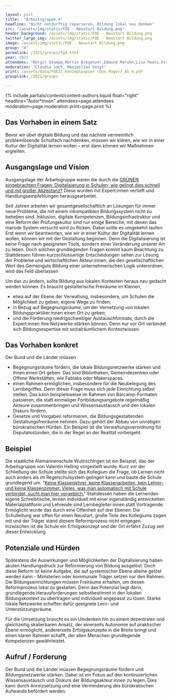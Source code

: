 ```yaml
---

layout: post
title:  "Arbeitsgruppe 4"
headline: "Nicht notdürftig reparieren, Bildung lokal neu denken"
src: "/assets/img/static/FOE - Neustart Bildung.png"
header_background: /assets/img/static/FOE - Neustart Bildung.png
twitter_large_img: /assets/img/static/FOE - Neustart Bildung.png
image: /assets/img/static/FOE - Neustart Bildung.png
group: "4"
permalink: /2021/groups/fg4.html
year: 2021
attendees: "Margit Stumpp,Martin Bregenzer,Edmund Maruhn,Lisa Paetz,Franziska Baum,Benjamin Eugster,Gottfried Wolmeringer,Susanne Niemann"
moderation: "Claudia Jach, Maximilian Voigt"
print: /assets/data/FOE21_Konzeptpapier (One Pager)_AG 4.pdf
grouplink: /2021/groups

---
```


{% include partials/content/content-authors.liquid float="right" headline="Autor*innen" attendees=page.attendees moderation=page.moderation print=page.print %}

## Das Vorhaben in einem Satz

Bevor wir über digitale Bildung und das nächste vermeintlich problemlösende Schulfach nachdenken, müssen wir klären, wie wir in einer Kultur der Digitalität lernen wollen – erst dann können wir Maßnahmen ergreifen.


## Ausgangslage und Vision

Ausgangslage der Arbeitsgruppe waren die durch die [GRÜNEN eingebrachten Fragen: Digitalisierung in Schulen; wie gelingt dies schnell und mit großer Akzeptanz?](/assets/data/FOE21_Pitch-Leitfaden_Grüne.pdf) Diese wurden mit Expert:innen vertieft und Handlungsempfehlungen herausgearbeitet.

Seit Jahren arbeiten wir gesamtgesellschaftlich an Lösungen für immer neue Probleme, die mit einem inkompatiblen Bildungssystem nicht zu beheben sind. Inklusion, digitale Kompetenzen, Bildungsinfrastruktur und eine Reform der Prüfungskultur sind nur einige Bereiche, mit denen das marode System versucht wird zu flicken. Dabei sollte es umgekehrt laufen: Erst wenn wir beantworten, wie wir in einer Kultur der Digitalität lernen wollen, können wir mit der Gestaltung beginnen. Denn die Digitalisierung ist keine Frage nach geeigneten Tools, sondern einer Veränderung unserer Art zu leben. Doch solchen grundlegenden Fragen kommt kaum Beachtung zu. Stattdessen führen kurzschlussartige Entscheidungen selten zur Lösung der Probleme und wirtschaftlichen Akteur:innen, die den gesellschaftlichen Wert des Gemeinguts Bildung einer unternehmerischen Logik unterordnen, wird das Feld überlassen

Um das zu ändern, sollte Bildung aus lokalen Kontexten heraus neu gedacht werden können. Es braucht gestalterische Freiräume im Kleinen,

* etwa auf der Ebene der Verwaltung, insbesondere, um Schulen die Möglichkeit zu geben, eigene Wege zu finden;
* in Bezug auf Begegnungsräume, um der Vernetzung von lokalen Bildungspraktiker:innen einen Ort zu geben;
* und die Förderung niedrigschwelliger Austauschformate, durch die Expert:innen ihre Netzwerke stärken können. Denn nur vor Ort verbindet sich Bildungsexpertise mit sozialräumlichem Kontextwissen.


## Das Vorhaben konkret

Der Bund und die Länder müssen
* Begegnungsräume fördern, die lokale Bildungsnetzwerke stärken und ihnen einen Ort geben. Das sind Bibliotheken, Gemeindezentren oder Offene Werkstätten, wie Fablabs oder Makerspaces.
* einen Rahmen ermöglichen, insbesondere für die Neubelegung des Lernbegriffes. Denn dieser Frage muss sich jede Einrichtung selbst stellen. Das kann beispielsweise im Rahmen von Barcamp-Formaten passieren, die statt einmaliger Fortbildungsangebote regelmäßig Akteure zusammenbringen und Wissensaustausch und den lokalen Diskurs fördern.
* Gesetze und Vorgaben reformieren, die Bildungsgestaltenden Gestaltungsfreiräume nehmen. Dazu gehört der Abbau von unnötigen bürokratischen Hürden. Ein Beispiel ist die Verwaltungsverordnung für Deputatsstunden, die in der Regel an der Realität vorbeigeht.


## Beispiel

Die staatliche Alemannenschule Wutöschingen ist ein Beispiel, das der Arbeitsgruppe von Valentin Helling vorgestellt wurde. Kurz vor der Schließung der Schule stellte sich das Kollegium die Frage, ob Lernen nicht auch anders als im Regelschulsystem gelingen kann und baute die Schule grundlegend um. “[Keine Klassenlehrer, keine Klassenarbeiten, kein Lehrer- und keine Klassenzimmer. Vieles, was man automatisch mit Schule verbindet, sucht man hier vergeblich.](https://www.brandeins.de/magazine/brand-eins-wirtschaftsmagazin/2020/eigensinn/alemannenschule-wutoeschingen-schule-machen)” Stattdessen haben die Lernenden eigene Schreibtische, lernen individuell mit einer eigenständig entwickelten Materialplattform und Lehrende sind Lernbegleiter:innen statt Vortragende. Ermöglicht wurde das durch eine Offenheit auf drei Ebenen: Die Schulleitung war offen für einen Neustart, große Teile des Kollegiums zogen mit und der Träger stand diesem Reformprozess nicht entgegen. Inzwischen ist die Schule ein Erfolgskonzept und der Ort erfährt Zuzug seit dieser Entwicklung.


## Potenziale und Hürden

Spätestens die Auswirkungen und Möglichkeiten der Digitalisierung haben akuten Handlungsdruck zur Reformierung von Bildung ausgelöst. Doch diese Reform ist keine Aufgabe, die auf systemischer Ebene alleine gelöst werden kann - Ministerien oder kommunale Träger setzen nur den Rahmen. Die Bildungseinrichtungen müssen Freiräume erhalten, um diesen Reformprozess lokal zu gestalten. Denn das Potenzial liegt darin, grundlegende Herausforderungen selbstbestimmt in den lokalen Bildungskontext zu übertragen und individuell angepasst zu lösen. Starke lokale Netzwerke schaffen dafür geeignete Lern- und Unterstützungsräume.

Für die Umsetzung braucht es ein Umdenken hin zu einem dezentralen und gleichzeitig skalierbaren Ansatz, der einerseits Autonomie auf praktischer Ebene ermöglicht, andererseits Erfolgskonzepte in die Breite bringt und einen klaren Rahmen schafft, der allen Menschen grundlegende Kompetenzen gewährleistet.

## Aufruf / Forderung

Der Bund und die Länder müssen Begegnungsräume fördern und Bildungsnetzwerke stärken. Dabei ist ein Fokus auf den kontinuierlichen Wissensaustausch und Diskurs der Bildungsakteur:innen zu legen. Dies kann durch Anreizsetzung und eine Verminderung des bürokratischen Aufwands befördert werden. 
